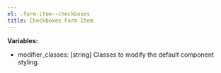 ```yaml
---
el: .form-item--checkboxes
title: Checkboxes Form Item
---
```


__Variables:__
* modifier_classes: [string] Classes to modify the default component styling.
